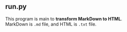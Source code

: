 ## run.py

This program is main to **transform MarkDown to HTML**.  
MarkDown is `.md` file, and HTML is `.txt` file.  
